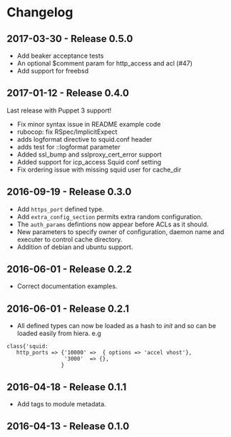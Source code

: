 # Changelog

## 2017-03-30 - Release 0.5.0

* Add beaker acceptance tests
* An optional $comment param for http_access and acl (#47)
* Add support for freebsd

## 2017-01-12 - Release 0.4.0

Last release with Puppet 3 support!
* Fix minor syntax issue in README example code
* rubocop: fix RSpec/ImplicitExpect
* adds logformat directive to squid.conf header
* adds test for ::logformat parameter
* Added ssl_bump and sslproxy_cert_error support
* Added support for icp_access Squid conf setting
* Fix ordering issue with missing squid user for cache_dir

## 2016-09-19 - Release 0.3.0
* Add `https_port` defined type.
* Add `extra_config_section` permits extra random configuration.
* The `auth_params` defintions now appear before ACLs as it should.
* New parameters to specify owner of configuration,  daemon name
  and  executer to control cache directory.
* Addition of debian and ubuntu support.

## 2016-06-01 - Release 0.2.2
* Correct documentation examples.

## 2016-06-01 - Release 0.2.1

* All defined types can now be loaded as a hash to *init* and
  so can be loaded easily from hiera.
  e.g
```
class{'squid:
   http_ports => {'10000' =>  { options => 'accel vhost'},
                  '3000'  => {},
                 }
```

## 2016-04-18 - Release 0.1.1

* Add tags to module metadata.

## 2016-04-13 - Release 0.1.0
